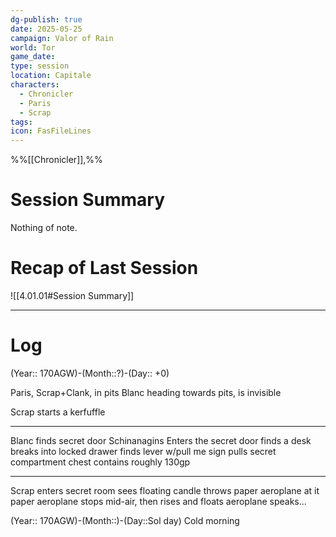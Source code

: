 ```yaml
---
dg-publish: true
date: 2025-05-25
campaign: Valor of Rain
world: Tor
game_date:
type: session
location: Capitale
characters:
  - Chronicler
  - Paris
  - Scrap
tags:
icon: FasFileLines
---
```

%%[[Chronicler]],%%
# Session Summary
Nothing of note.
# Recap of Last Session
![[4.01.01#Session Summary]]

---
# Log
(Year:: 170AGW)-(Month::?)-(Day:: +0)

Paris, Scrap+Clank, in pits
Blanc heading towards pits, is invisible

Scrap starts a kerfuffle

---
Blanc finds secret door
Schinanagins
Enters the secret door
finds a desk
breaks into locked drawer
finds lever w/pull me sign
pulls
secret compartment
chest
contains roughly 130gp

---
Scrap enters secret room
sees floating candle
throws paper aeroplane at it
paper aeroplane stops mid-air, then rises and floats
aeroplane speaks...


(Year:: 170AGW)-(Month::)-(Day::Sol day)
Cold morning